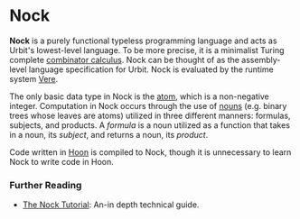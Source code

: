 # Nock

**Nock** is a purely functional typeless programming language and acts as Urbit's lowest-level language. To be more precise, it is a minimalist Turing complete [combinator calculus](https://en.wikipedia.org/wiki/Combinatory_logic). Nock can be thought of as the assembly-level language specification for Urbit. Nock is evaluated by the runtime system [Vere](urbit-docs/glossary/vere).

The only basic data type in Nock is the [atom](urbit-docs/glossary/atom), which is a non-negative integer. Computation in Nock occurs through the use of [nouns](urbit-docs/glossary/noun) (e.g. binary trees whose leaves are atoms) utilized in three different manners: formulas, subjects, and products. A _formula_ is a noun utilized as a function that takes in a noun, its _subject_, and returns a noun, its _product_.

Code written in [Hoon](urbit-docs/glossary/hoon) is compiled to Nock, though it is unnecessary to learn Nock to write code in Hoon.

### Further Reading

- [The Nock Tutorial](urbit-docs/language/nock/): An-in depth technical guide.
